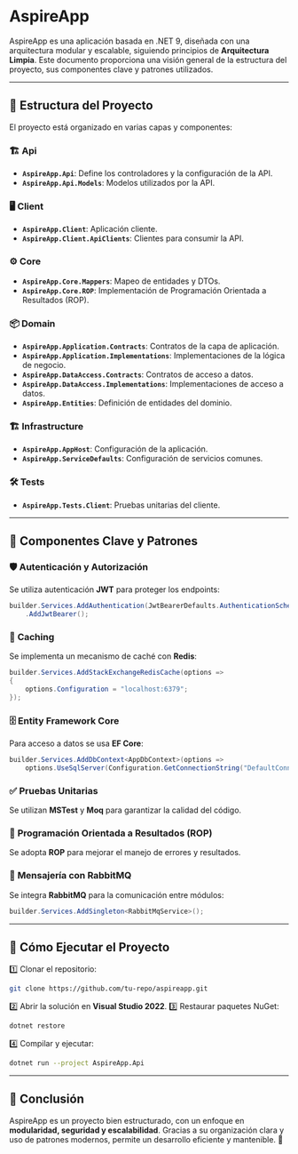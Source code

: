 # AspireApp

AspireApp es una aplicación basada en .NET 9, diseñada con una arquitectura modular y escalable, siguiendo principios de **Arquitectura Limpia**. Este documento proporciona una visión general de la estructura del proyecto, sus componentes clave y patrones utilizados.

---

## 📂 Estructura del Proyecto

El proyecto está organizado en varias capas y componentes:

### 🏗️ **Api**
- **`AspireApp.Api`**: Define los controladores y la configuración de la API.
- **`AspireApp.Api.Models`**: Modelos utilizados por la API.

### 🖥️ **Client**
- **`AspireApp.Client`**: Aplicación cliente.
- **`AspireApp.Client.ApiClients`**: Clientes para consumir la API.

### ⚙️ **Core**
- **`AspireApp.Core.Mappers`**: Mapeo de entidades y DTOs.
- **`AspireApp.Core.ROP`**: Implementación de Programación Orientada a Resultados (ROP).

### 📦 **Domain**
- **`AspireApp.Application.Contracts`**: Contratos de la capa de aplicación.
- **`AspireApp.Application.Implementations`**: Implementaciones de la lógica de negocio.
- **`AspireApp.DataAccess.Contracts`**: Contratos de acceso a datos.
- **`AspireApp.DataAccess.Implementations`**: Implementaciones de acceso a datos.
- **`AspireApp.Entities`**: Definición de entidades del dominio.

### 🏗️ **Infrastructure**
- **`AspireApp.AppHost`**: Configuración de la aplicación.
- **`AspireApp.ServiceDefaults`**: Configuración de servicios comunes.

### 🛠️ **Tests**
- **`AspireApp.Tests.Client`**: Pruebas unitarias del cliente.

---

## 🔑 Componentes Clave y Patrones

### 🛡️ **Autenticación y Autorización**
Se utiliza autenticación **JWT** para proteger los endpoints:
```csharp
builder.Services.AddAuthentication(JwtBearerDefaults.AuthenticationScheme)
    .AddJwtBearer();
```

### 💾 **Caching**
Se implementa un mecanismo de caché con **Redis**:
```csharp
builder.Services.AddStackExchangeRedisCache(options =>
{
    options.Configuration = "localhost:6379";
});
```

### 🗄️ **Entity Framework Core**
Para acceso a datos se usa **EF Core**:
```csharp
builder.Services.AddDbContext<AppDbContext>(options =>
    options.UseSqlServer(Configuration.GetConnectionString("DefaultConnection")));
```

### ✅ **Pruebas Unitarias**
Se utilizan **MSTest** y **Moq** para garantizar la calidad del código.

### 📜 **Programación Orientada a Resultados (ROP)**
Se adopta **ROP** para mejorar el manejo de errores y resultados.

### 📨 **Mensajería con RabbitMQ**
Se integra **RabbitMQ** para la comunicación entre módulos:
```csharp
builder.Services.AddSingleton<RabbitMqService>();
```

---

## 🚀 Cómo Ejecutar el Proyecto

1️⃣ Clonar el repositorio:
```sh
git clone https://github.com/tu-repo/aspireapp.git
```
2️⃣ Abrir la solución en **Visual Studio 2022**.
3️⃣ Restaurar paquetes NuGet:
```sh
dotnet restore
```
4️⃣ Compilar y ejecutar:
```sh
dotnet run --project AspireApp.Api
```

---

## 🏁 Conclusión
AspireApp es un proyecto bien estructurado, con un enfoque en **modularidad, seguridad y escalabilidad**. Gracias a su organización clara y uso de patrones modernos, permite un desarrollo eficiente y mantenible. 🎯